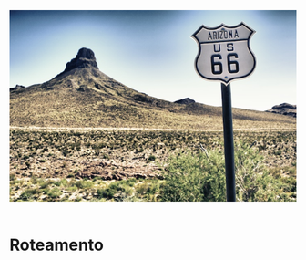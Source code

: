 ![routing](img/routing.jpg) <!-- .element: style="border: none;box-shadow: 0 0 0;width: 40%" -->
<br><br>

# Roteamento
